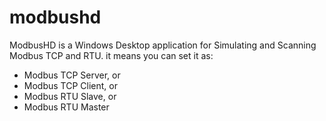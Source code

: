 # modbushd

ModbusHD is a Windows Desktop application for Simulating and Scanning Modbus TCP and RTU.
it means you can set it as:
+ Modbus TCP Server, or
+ Modbus TCP Client, or
+ Modbus RTU Slave, or
+ Modbus RTU Master
